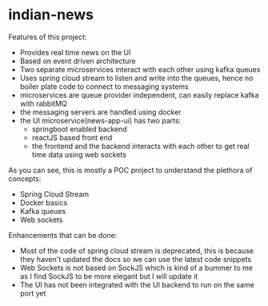 # indian-news

Features of this project:
- Provides real time news on the UI
- Based on event driven architecture
- Two separate microservices interact with each other using kafka queues
- Uses spring cloud stream to listen and write into the queues, hence no boiler plate code to connect to messaging systems
- microservices are queue provider independent, can easily replace kafka with rabbitMQ
- the messaging servers are handled using docker
- the UI microservice(news-app-ui) has two parts:
  - springboot enabled backend
  - reactJS based front end
  - the frontend and the backend interacts with each other to get real time data using web sockets
  
As you can see, this is mostly a POC project to understand the plethora of concepts: 
  - Spring Cloud Stream
  - Docker basics
  - Kafka queues 
  - Web sockets
  
Enhancements that can be done:
- Most of the code of spring cloud stream is deprecated, this is because they haven't updated the docs so we can use the latest code snippets
- Web Sockets is not based on SockJS which is kind of a bummer to me as I find SockJS to be more elegant but I will update it
- The UI has not been integrated with the UI backend to run on the same port yet
